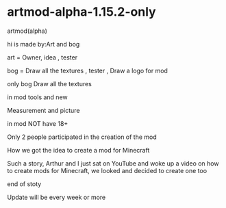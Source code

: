 # artmod-alpha-1.15.2-only

artmod(alpha)

hi is made by:Art and bog

art = Owner, idea , tester

bog = Draw all the textures , tester , Draw a logo for mod

only bog Draw all the textures

in mod tools and new 

Measurement and picture

in mod NOT have 18+

Only 2 people participated in the creation of the mod 

How we got the idea to create a mod for Minecraft

Such a story, Arthur and I just sat on YouTube and woke up a video on how to create mods for Minecraft, we looked and decided to create one too

end of stoty

Update will be every week or more

